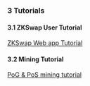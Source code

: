 ### 3 Tutorials

#### 3.1 ZKSwap User Tutorial
[ZKSwap Web app Tutorial](https://zks.app/docs/tutorial-en.pdf)

#### 3.2 Mining Tutorial
[PoG & PoS mining tutorial](https://zks.app/docs/staking-en.pdf)


